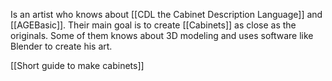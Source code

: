 Is an artist who knows about [[CDL the Cabinet Description Language]] and [[AGEBasic]]. Their main goal is to create [[Cabinets]] as close as the originals.
Some of them knows about 3D modeling and uses software like Blender to create his art.

[[Short guide to make cabinets]]
